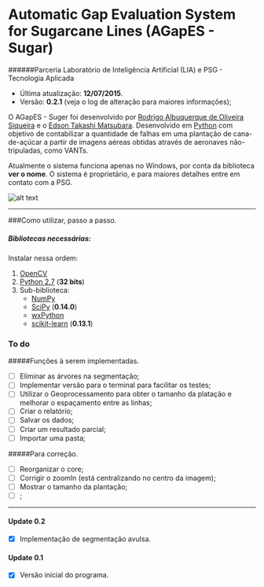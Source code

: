 **A**utomatic **Gap** **E**valuation **S**ystem for Sugarcane Lines (AGapES - Sugar)
==========================
######Parceria Laboratório de Inteligência Artificial (LIA) e PSG - Tecnologia Aplicada
- Última atualização: **12/07/2015**.
- Versão: **0.2.1** (veja o log de alteração para maiores informações);

O AGapES - Suger foi desenvolvido por [Rodrigo Albuquerque de Oliveira Siqueira](http://lattes.cnpq.br/6242098395565903) e o [Edson Takashi Matsubara](facom.ufms.br/~edsontm/). Desenvolvido em [Python](https://www.python.org/) com objetivo de contabilizar a quantidade de falhas em uma plantação de cana-de-açúcar a partir de imagens aéreas obtidas através de aeronaves não-tripuladas, como VANTs.

Atualmente o sistema funciona apenas no Windows, por conta da biblioteca **ver o nome**. O sistema é proprietário, e para maiores detalhes entre em contato com a PSG. 

![alt text](http://www.psgtecnologiaaplicada.com.br/Theme/Images/visao_aerea_plantacao_cana.png)

-----------------------

###Como utilizar, passo a passo.
##### Bibliotecas necessárias:
Instalar nessa ordem:

1. [OpenCV](http://sourceforge.net/projects/opencvlibrary/files/opencv-win/3.0.0/opencv-3.0.0.exe/download)
2. [Python 2.7](https://www.python.org/ftp/python/2.7.10/python-2.7.10.msi) (**32 bits**) 
3. Sub-biblioteca:
    - [NumPy](http://sourceforge.net/projects/numpy/files/NumPy/1.9.2/numpy-1.9.2-win32-superpack-python2.7.exe/download)
    - [SciPy](http://sourceforge.net/projects/scipy/files/scipy/0.14.0/scipy-0.14.0-win32-superpack-python2.7.exe/download) (**0.14.0**)
    - [wxPython](http://sourceforge.net/projects/wxpython/files/wxPython/3.0.2.0/wxPython3.0-win32-3.0.2.0-py27.exe/download)
    - [scikit-learn](http://sourceforge.net/projects/scikit-learn/files/scikit-learn-0.13.1.win32-py2.7.exe/download) (**0.13.1**)





### To do
#####Funções à serem implementadas.
- [ ] Eliminar as árvores na segmentação;
- [ ] Implementar versão para o terminal para facilitar os testes;
- [ ] Utilizar o Geoprocessamento para obter o tamanho da platação e melhorar o espaçamento entre as linhas;
- [ ] Criar o relatório;
- [ ] Salvar os dados;
- [ ] Criar um resultado parcial;
- [ ] Importar uma pasta;

#####Para correção.
- [ ] Reorganizar o core;
- [ ] Corrigir o zoomIn (está centralizando no centro da imagem);
- [ ] Mostrar o tamanho da plantação;
- [ ] ;

-----------------------
#### Update 0.2
- [X] Implementação de segmentação avulsa.

#### Update 0.1
- [X] Versão inicial do programa.
